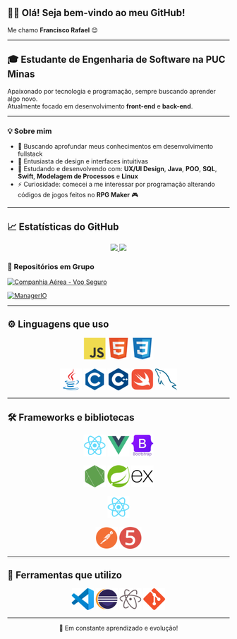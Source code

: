 ## 👋🏼 Olá! Seja bem-vindo ao meu GitHub!

Me chamo **Francisco Rafael** 😊

---

## 🎓 Estudante de Engenharia de Software na PUC Minas

Apaixonado por tecnologia e programação, sempre buscando aprender algo novo.  
Atualmente focado em desenvolvimento **front-end** e **back-end**.

---

### 💡 Sobre mim

- 🔭 Buscando aprofundar meus conhecimentos em desenvolvimento fullstack
- 🎨 Entusiasta de design e interfaces intuitivas
- 🌱 Estudando e desenvolvendo com: **UX/UI Design**, **Java**, **POO**, **SQL**, **Swift**, **Modelagem de Processos** e **Linux**
- ⚡ Curiosidade: comecei a me interessar por programação alterando códigos de jogos feitos no **RPG Maker** 🎮

---

## 📈 Estatísticas do GitHub

<div align="center">
  <a href="https://github.com/CiscoRafael">
    <img height="180em" src="https://github-readme-stats.vercel.app/api?username=CiscoRafael&show_icons=true&theme=synthwave&include_all_commits=true"/>
    <img height="180em" src="https://github-readme-stats.vercel.app/api/top-langs/?username=CiscoRafael&layout=compact&langs_count=8&theme=synthwave"/>
  </a>
</div>

### 👥 Repositórios em Grupo

[![Companhia Aérea - Voo Seguro](https://img.shields.io/badge/Companhia_Aérea--Voo_Seguro-code-blue)](https://github.com/GrupoAeds/Companhia-Aerea-Voo-Seguro)  

[![ManagerIO](https://img.shields.io/badge/ManagerIO-code-blue)](https://github.com/ICEI-PUC-Minas-PMGES-TI/pmg-es-2025-1-ti2-3740100-sistemamanutencaot-i)

---

## ⚙️ Linguagens que uso

<div align="center">
  <!-- Front-end -->
  <img src="https://github.com/devicons/devicon/blob/master/icons/javascript/javascript-original.svg" alt="JavaScript" title="JavaScript" height="50"/>
  <img src="https://github.com/devicons/devicon/blob/master/icons/html5/html5-original.svg" alt="HTML" title="HTML" height="50"/>
  <img src="https://github.com/devicons/devicon/blob/master/icons/css3/css3-original.svg" alt="CSS" title="CSS" height="50"/>
  <br/><br/>
  <!-- Back-end -->
  <img src="https://github.com/devicons/devicon/blob/master/icons/java/java-original.svg" alt="Java" title="Java" height="50"/>
  <img src="https://github.com/devicons/devicon/blob/master/icons/c/c-plain.svg" alt="C" title="C" height="50"/>
  <img src="https://github.com/devicons/devicon/blob/master/icons/cplusplus/cplusplus-plain.svg" alt="C++" title="C++" height="50"/>
  <img src="https://github.com/devicons/devicon/blob/master/icons/swift/swift-original.svg" alt="Swift" title="Swift" height="50"/>
  <img src="https://github.com/devicons/devicon/blob/master/icons/mysql/mysql-original.svg" alt="MySQL" title="MySQL" height="50"/>
</div>


---

## 🛠️ Frameworks e bibliotecas

<div align="center">

  <!-- Front-end -->
  <img src="https://github.com/devicons/devicon/blob/master/icons/react/react-original.svg" alt="React" title="React" height="50"/>
  <img src="https://github.com/devicons/devicon/blob/master/icons/vuejs/vuejs-original.svg" alt="Vue.js" title="Vue.js" height="50"/>
  <img src="https://github.com/devicons/devicon/blob/master/icons/bootstrap/bootstrap-original-wordmark.svg" alt="Bootstrap" title="Bootstrap" height="50"/>
  <br/><br/>
  <!-- Back-end -->
  <img src="https://github.com/devicons/devicon/blob/master/icons/nodejs/nodejs-plain.svg" alt="Node.js" title="Node.js" height="50"/>
  <img src="https://github.com/devicons/devicon/blob/master/icons/spring/spring-original.svg" alt="Spring Boot" title="Spring Boot" height="50"/>
  <img src="https://github.com/devicons/devicon/blob/master/icons/express/express-original.svg" alt="Express.js" title="Express.js" height="50"/>
  <br/><br/>
  <!-- Mobile -->
  <img src="https://github.com/devicons/devicon/blob/master/icons/react/react-original.svg" alt="React Native" title="React Native" height="50"/>
  <br/><br/>
  <!-- Testes & APIs -->
  <img src="https://github.com/devicons/devicon/blob/master/icons/postman/postman-original.svg" alt="Postman" title="Postman" height="50"/>
  <img src="https://github.com/devicons/devicon/blob/master/icons/junit/junit-plain.svg" alt="JUnit" title="JUnit" height="50"/>
</div>

---

## 🧰 Ferramentas que utilizo

<div align="center">
  <img src="https://github.com/devicons/devicon/blob/master/icons/vscode/vscode-original.svg" alt="VS Code" title="VS Code" height="50"/>
  <img src="https://github.com/devicons/devicon/blob/master/icons/eclipse/eclipse-original.svg" alt="Eclipse" title="Eclipse" height="50"/>
  <img src="https://github.com/devicons/devicon/blob/master/icons/atom/atom-original.svg" alt="Atom" title="Atom" height="50"/>
  <img src="https://github.com/devicons/devicon/blob/master/icons/git/git-original.svg" alt="Git" title="Git" height="50"/>
</div>

---

<p align="center">🚀 Em constante aprendizado e evolução!</p>

